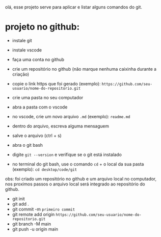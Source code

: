 olá, esse projeto serve para aplicar e listar alguns comandos do git.

# projeto no github:

- instale git  
- instale vscode  
- faça uma conta no github  

- crie um repositório no github (não marque nenhuma caixinha durante a criação) 
- copie o link https que foi gerado (exemplo): `https://github.com/seu-usuario/nome-do-repositorio.git`  

- crie uma pasta no seu computador  
- abra a pasta com o vscode

- no vscode, crie um novo arquivo `.md` (exemplo): `readme.md`
- dentro do arquivo, escreva alguma mensaguem
- salve o arquivo (ctrl + s) 

- abra o git bash
- digite `git --version` e verifique se o git está instalado
- no terminal do git bash, use o comando `cd` + o local da sua pasta (exemplo): `cd desktop/code/git`

obs: foi criado um repositório no github e um arquivo local no computador, nos proximos passos o arquivo local será integrado ao repositório do github.

- git init
- git add .
- git commit -m `primeiro commit`
- git remote add origin `https://github.com/seu-usuario/nome-do-repositorio.git`
- git branch -M main
- git push -u origin main